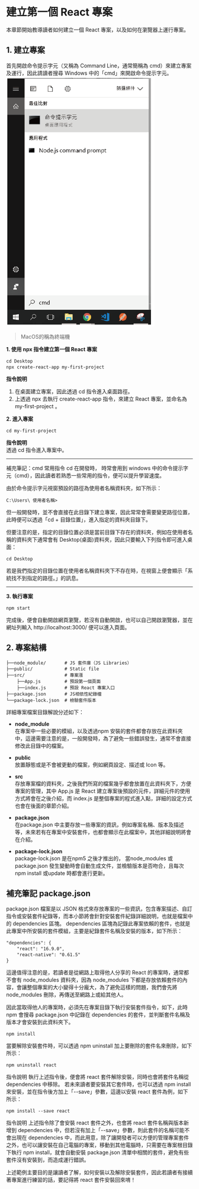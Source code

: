 # 建立第一個 React 專案

本章節開始教導讀者如何建立一個 React 專案，以及如何在瀏覽器上運行專案。

## 1. 建立專案
首先開啟命令提示字元（又稱為 Command Line，通常簡稱為 cmd）來建立專案及運行，因此請讀者搜尋 
Windows 中的「cmd」來開啟命令提示字元。
![command-line](https://github.com/weichinhsu/react-implement/blob/master/Ch1%20React%20Introduction/images/command-line.PNG?raw=true)

> MacOS的稱為終端機

**1. 使用 npx 指令建立第一個 React 專案**
```
cd Desktop
npx create-react-app my-first-project
```
**指令說明** <br>
1. 在桌面建立專案，因此透過 cd 指令進入桌面路徑。
2. 上透過 npx 去執行 create-react-app 指令，來建立 React 專案，並命名為 my-first-project 。

**2. 進入專案**
```
cd my-first-project
```
**指令說明** <br>
透過 cd 指令進入專案中。

---
補充筆記：cmd 常用指令 cd
在開發時， 時常會用到 windows 中的命令提示字元（cmd），因此讀者若熟悉一些常用的指令，便可以提升學習速度。

由於命令提示字元視窗預設的路徑為使用者名稱資料夾，如下所示：
```
C:\Users\ 使用者名稱>
```
但一般開發時，並不會直接在此目錄下建立專案，因此常常會需要變更路徑位置，此時便可以透過「cd + 目錄位置」，進入指定的資料夾目錄下。

但要注意的是，指定的目錄位置必須是當前目錄下存在的資料夾，例如在使用者名稱的資料夾下通常會有 Desktop(桌面)資料夾，因此只要輸入下列指令即可進入桌面：
```
cd Desktop
```
若是我們指定的目錄位置在使用者名稱資料夾下不存在時，在視窗上便會顯示「系統找不到指定的路徑。」的訊息。

---


**3. 執行專案**
```
npm start
```

完成後，便會自動開啟網頁瀏覽，若沒有自動開啟，也可以自己開啟瀏覽器，並在網址列輸入 http://localhost:3000/ 便可以進入頁面。

## 2. 專案結構
```
├──node_module/       # JS 套件庫（JS Libraries）
├──public/            # Static file
├──src/               # 專案漲
    ├──App.js         # 預設第一個頁面
    ├──index.js       # 預設 React 專案入口
├──package.json       # JS相依性紀錄檔
└──package-lock.json  # 檢驗套件版本
```
詳細專案檔案目錄解說分述如下：

* **node_module** <br>
  在專案中一些必要的模組，以及透過npm 安裝的套件都會存放在此資料夾中，這邊需要注意的是，一般開發時，為了避免一些錯誤發生，通常不會直接修改此目錄中的檔案。

* **public** <br>
  放置靜態或是不會被更動的檔案，例如網頁設定、描述或 Icon 等。

* **src** <br>
  存放專案檔的資料夾，之後我們所寫的檔案幾乎都會放置在此資料夾下，方便專案的管理，其中 App.js 是 React 建立專案後預設的元件，詳細元件的使用方式將會在之後介紹，而 index.js 是整個專案的程式進入點，詳細的設定方式也會在後面的章節介紹。
  
* **package.json** <br>
  在package.json 中主要存放一些專案的資訊，例如專案名稱、版本及描述等，未來若有在專案中安裝套件，也都會顯示在此檔案中，其他詳細說明將會在介紹。

* **package-lock.json** <br>
  package-lock.json 是在npm5 之後才推出的， 當node_modules 或package.json 發生變動時會自動生成文件，並檢驗版本是否吻合，且每次npm install 或update 時都會進行更新。

## 補充筆記 package.json
package.json 檔案是以 JSON 格式來存放專案的一些資訊，包含專案描述、自訂指令或安裝套件紀錄等，而本小節將會針對安裝套件紀錄詳細說明，也就是檔案中的 dependencies 區塊。
dependencies 區塊為記錄此專案依賴的套件，也就是此專案中所安裝的套件模組，主要是紀錄套件名稱及安裝的版本，如下所示：
```
"dependencies": {
    "react": "16.9.0",
    "react-native": "0.61.5"
}
```
這邊值得注意的是，若讀者是從網路上取得他人分享的 React 的專案時，通常都不會有 node_modules 資料夾，因為 node_modules 下都是存放依賴套件的內容，會讓整個專案的大小變得十分龐大，為了避免這樣的問題，我們會先將 node_modules 刪除，再傳送至網路上或給其他人。

因此當取得他人的專案時，必須先在專案目錄下執行安裝套件指令，如下，此時 npm 會搜尋 package.json 中記錄在 dependencies 的套件，並判斷套件名稱及版本才會安裝到此資料夾下。
```
npm install
```
當要解除安裝套件時，可以透過 npm uninstall 加上要刪除的套件名來刪除，如下所示：
```
npm uninstall react
```
指令說明
執行上述指令後，便會將 react 套件解除安裝，同時也會將套件名稱從 dependencies 中移除。
若未來讀者要安裝其它套件時，也可以透過 npm install 來安裝，並在指令後方加上「--save」參數，這邊以安裝 react 套件為例，如下所示：
```
npm install --save react
```
指令說明
上述指令除了會安裝 react 套件之外，也會將 react 套件名稱與版本新增到 dependencies 中，但若沒有加上「--save」參數，則此套件的名稱可能不會出現在 dependencies 中，而此用意，除了讓開發者可以方便的管理專案套件之外，也可以讓安裝在自己電腦的專案，移動到其他電腦時，只需要在專案根目錄下執行 npm install，就會自動安裝 package.json 清單中相關的套件，避免有些套件沒有安裝到，而造成運行錯誤。

上述範例主要目的是讓讀者了解，如何安裝以及解除安裝套件，因此若讀者有接續著專案進行練習的話，要記得將 react 套件安裝回來唷！
